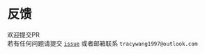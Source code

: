 # 反馈

欢迎提交PR  
若有任何问题请提交 [`issue`](https://github.com/cocaine-coder/babylonjs-toolkits/issues) 或者邮箱联系 `tracywang1997@outlook.com`